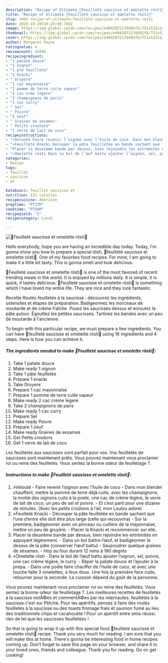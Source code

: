 ```yaml
---
description: "Recipe of Ultimate 🍃Feuilleté saucisse et omelette rösti🍃"
title: "Recipe of Ultimate 🍃Feuilleté saucisse et omelette rösti🍃"
slug: 3402-recipe-of-ultimate-feuillete-saucisse-et-omelette-rosti
date: 2020-10-20T19:29:09.794Z
image: https://img-global.cpcdn.com/recipes/e4042872170d92fb/751x532cq70/🍃feuillete-saucisse-et-omelette-rosti🍃-photo-principale-de-la-recette.jpg
thumbnail: https://img-global.cpcdn.com/recipes/e4042872170d92fb/751x532cq70/🍃feuillete-saucisse-et-omelette-rosti🍃-photo-principale-de-la-recette.jpg
cover: https://img-global.cpcdn.com/recipes/e4042872170d92fb/751x532cq70/🍃feuillete-saucisse-et-omelette-rosti🍃-photo-principale-de-la-recette.jpg
author: Margaret Payne
ratingvalue: 4
reviewcount: 42896
recipeingredient:
- "1 patate douce"
- "1 oignon"
- "1 pte feuillete"
- "1 knacki"
- " Gruyere"
- "1 cac mayonnaise"
- "1 pomme de terre cuite vapeur"
- "2 cac crme legere"
- "2 champignons de paris"
- "1 cac curry"
- " Sel"
- " Poivre"
- "1 oeuf"
- " Graines de sesames"
- " Petits croutons"
- "1 verre de lait de coco"
recipeinstructions:
- "»Velouté Faire revenir l’oignon avec l’huile de coco  Dans mon blender chauffant, mettre la pomme de terre déjà cuite, avec les champignons, la moitié des oignons cuits à la poele, une cac de crème légère, le verre de lait de coco, un peu de sel et poivre. Et c’est parti pour une dizaine de minutes. (Avec les petits croûtons à l’ail, mon Loulou adore)"
- "»Feuilleté Knacki Découper la pâte feuilletée en bande sachant que l’une d’entre elle doit être plus large (celle qui recouvrira) Sur la première, badigeonner avec un pinceau ou cuillère de la mayonnaise, mettre un peu de gruyère. Placer la Knacki et recommencer sur elle."
- "Placer la deuxième bande par dessus, bien rejoindre les extrémités en appuyant légèrement. Dans un bol battre l’œuf, et badigeonner le dessus de la pâte (conserver l’œuf battu) Saupoudrer quelque graines de sésames. Hop au four durant 12 mins à 180 degrés"
- "»Omelette rösti Dans le bol de l’œuf battu ajouter l’oignon, sel, poivre, une cac crème légère, le curry. Râper la patate douce et l’ajouter à la prepa. Dans une poêle faire chauffer de l’huile de coco, et avec une louche faite 3 omelettes, à feux doux. Une fois la première face cuite, retourner pour la seconde. La cuisson dépend du goût de la personne."
categories:
- Recipe
tags:
- feuillet
- saucisse
- et

katakunci: feuillet saucisse et 
nutrition: 132 calories
recipecuisine: American
preptime: "PT37M"
cooktime: "PT56M"
recipeyield: "2"
recipecategory: Lunch

---
```



![🍃Feuilleté saucisse et omelette rösti🍃](https://img-global.cpcdn.com/recipes/e4042872170d92fb/751x532cq70/🍃feuillete-saucisse-et-omelette-rosti🍃-photo-principale-de-la-recette.jpg)

Hello everybody, hope you are having an incredible day today. Today, I'm gonna show you how to prepare a special dish, 🍃feuilleté saucisse et omelette rösti🍃. One of my favorites food recipes. For mine, I am going to make it a little bit tasty. This is gonna smell and look delicious.

🍃Feuilleté saucisse et omelette rösti🍃 is one of the most favored of recent trending meals in the world. It is enjoyed by millions daily. It is simple, it is quick, it tastes delicious. 🍃Feuilleté saucisse et omelette rösti🍃 is something which I have loved my entire life. They are nice and they look fantastic.

Recette Roulés feuilletés à la saucisse : découvrez les ingrédients, ustensiles et étapes de préparation. Badigeonnez les morceaux de moutarde et de crème fraîche. Posez les saucisses dessus et enroulez la pâte autour. Égouttez les petites saucisses. Tartinez les bandes avec un peu de moutarde à l&#39;ancienne.


To begin with this particular recipe, we must prepare a few ingredients. You can have 🍃feuilleté saucisse et omelette rösti🍃 using 16 ingredients and 4 steps. Here is how you can achieve it.

<!--inarticleads1-->

##### The ingredients needed to make 🍃Feuilleté saucisse et omelette rösti🍃:

1. Take 1 patate douce
1. Make ready 1 oignon
1. Take 1 pâte feuilletée
1. Prepare 1 knacki
1. Take  Gruyere
1. Prepare 1 cac mayonnaise
1. Prepare 1 pomme de terre cuite vapeur
1. Make ready 2 cac crème legere
1. Take 2 champignons de paris
1. Make ready 1 cac curry
1. Prepare  Sel
1. Make ready  Poivre
1. Prepare 1 oeuf
1. Make ready  Graines de sesames
1. Get  Petits croutons
1. Get 1 verre de lait de coco


Les feuilletés aux saucisses sont parfait pour vos. Vos feuilletés de saucisses sont maintenant prêts. Vous pouvez maintenant vous proclamer roi ou reine des feuilletés. Vous sentez la bonne odeur de feuilletage ?. 

<!--inarticleads2-->

##### Instructions to make 🍃Feuilleté saucisse et omelette rösti🍃:

1. »Velouté - Faire revenir l’oignon avec l’huile de coco  - Dans mon blender chauffant, mettre la pomme de terre déjà cuite, avec les champignons, la moitié des oignons cuits à la poele, une cac de crème légère, le verre de lait de coco, un peu de sel et poivre. - Et c’est parti pour une dizaine de minutes. (Avec les petits croûtons à l’ail, mon Loulou adore)
1. »Feuilleté Knacki - Découper la pâte feuilletée en bande sachant que l’une d’entre elle doit être plus large (celle qui recouvrira) - Sur la première, badigeonner avec un pinceau ou cuillère de la mayonnaise, mettre un peu de gruyère. - Placer la Knacki et recommencer sur elle.
1. Placer la deuxième bande par dessus, bien rejoindre les extrémités en appuyant légèrement. - Dans un bol battre l’œuf, et badigeonner le dessus de la pâte (conserver l’œuf battu) - Saupoudrer quelque graines de sésames. - Hop au four durant 12 mins à 180 degrés
1. »Omelette rösti - Dans le bol de l’œuf battu ajouter l’oignon, sel, poivre, une cac crème légère, le curry. - Râper la patate douce et l’ajouter à la prepa. - Dans une poêle faire chauffer de l’huile de coco, et avec une louche faite 3 omelettes, à feux doux. Une fois la première face cuite, retourner pour la seconde. La cuisson dépend du goût de la personne.


Vous pouvez maintenant vous proclamer roi ou reine des feuilletés. Vous sentez la bonne odeur de feuilletage ?. Les meilleures recettes de feuilletés à la saucisse notÃ©es et commentÃ©es par les internautes. feuilletés à la saucisse c&#39;est sur Ptitche. Pour les apéritifs, pensez à faire des roulés feuilletés à la saucisse ou des toasts fromage frais et saumon fumé au lieu des traditionnels chips et cacahouète ! Pour un apéritif entre amis réussi. rien de tel que les saucisses feuilletées ! 

So that is going to wrap it up with this special food 🍃feuilleté saucisse et omelette rösti🍃 recipe. Thank you very much for reading. I am sure that you will make this at home. There's gonna be interesting food in home recipes coming up. Don't forget to save this page on your browser, and share it to your loved ones, friends and colleague. Thank you for reading. Go on get cooking!
